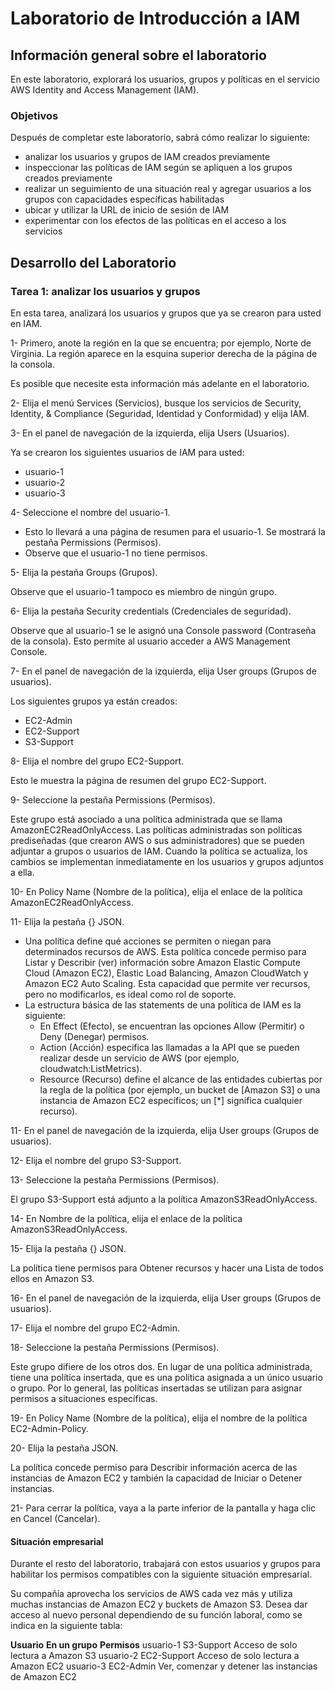 # Laboratorio de Introducción a IAM

## Información general sobre el laboratorio

En este laboratorio, explorará los usuarios, grupos y políticas en el servicio AWS Identity and Access Management (IAM).

### Objetivos

Después de completar este laboratorio, sabrá cómo realizar lo siguiente:

- analizar los usuarios y grupos de IAM creados previamente
- inspeccionar las políticas de IAM según se apliquen a los grupos creados previamente
- realizar un seguimiento de una situación real y agregar usuarios a los grupos con capacidades específicas habilitadas
- ubicar y utilizar la URL de inicio de sesión de IAM
- experimentar con los efectos de las políticas en el acceso a los servicios

## Desarrollo del Laboratorio

### Tarea 1: analizar los usuarios y grupos

En esta tarea, analizará los usuarios y grupos que ya se crearon para usted en IAM.

1- Primero, anote la región en la que se encuentra; por ejemplo, Norte de Virginia. La región aparece en la esquina superior derecha de la página de la consola.

Es posible que necesite esta información más adelante en el laboratorio.

2- Elija el menú Services (Servicios), busque los servicios de Security, Identity, & Compliance (Seguridad, Identidad y Conformidad) y elija IAM.

3- En el panel de navegación de la izquierda, elija Users (Usuarios).

Ya se crearon los siguientes usuarios de IAM para usted:

- usuario-1
- usuario-2
- usuario-3

4- Seleccione el nombre del usuario-1.

- Esto lo llevará a una página de resumen para el usuario-1. Se mostrará la pestaña Permissions (Permisos).
- Observe que el usuario-1 no tiene permisos.

5- Elija la pestaña Groups (Grupos).

Observe que el usuario-1 tampoco es miembro de ningún grupo.

6- Elija la pestaña Security credentials (Credenciales de seguridad).

Observe que al usuario-1 se le asignó una Console password (Contraseña de la consola). Esto permite al usuario acceder a AWS Management Console.

7- En el panel de navegación de la izquierda, elija User groups (Grupos de usuarios).

Los siguientes grupos ya están creados:

- EC2-Admin
- EC2-Support
- S3-Support

8- Elija el nombre del grupo EC2-Support.

Esto le muestra la página de resumen del grupo EC2-Support.

9- Seleccione la pestaña Permissions (Permisos).

Este grupo está asociado a una política administrada que se llama AmazonEC2ReadOnlyAccess. Las políticas administradas son políticas prediseñadas (que crearon AWS o sus administradores) que se pueden adjuntar a grupos o usuarios de IAM. Cuando la política se actualiza, los cambios se implementan inmediatamente en los usuarios y grupos adjuntos a ella.

10- En Policy Name (Nombre de la política), elija el enlace de la política AmazonEC2ReadOnlyAccess.

11- Elija la pestaña {} JSON.

- Una política define qué acciones se permiten o niegan para determinados recursos de AWS. Esta política concede permiso para Listar y Describir (ver) información sobre Amazon Elastic Compute Cloud (Amazon EC2), Elastic Load Balancing, Amazon CloudWatch y Amazon EC2 Auto Scaling. Esta capacidad que permite ver recursos, pero no modificarlos, es ideal como rol de soporte.
- La estructura básica de las statements de una política de IAM es la siguiente:
    - En Effect (Efecto), se encuentran las opciones Allow (Permitir) o Deny (Denegar) permisos.
    - Action (Acción) especifica las llamadas a la API que se pueden realizar desde un servicio de AWS (por ejemplo, cloudwatch:ListMetrics).
    - Resource (Recurso) define el alcance de las entidades cubiertas por la regla de la política (por ejemplo, un bucket de [Amazon S3] o una instancia de Amazon EC2 específicos; un [*] significa cualquier recurso).

11- En el panel de navegación de la izquierda, elija User groups (Grupos de usuarios).

12- Elija el nombre del grupo S3-Support.

13- Seleccione la pestaña Permissions (Permisos).

El grupo S3-Support está adjunto a la política AmazonS3ReadOnlyAccess.

14- En Nombre de la política, elija el enlace de la política AmazonS3ReadOnlyAccess.

15- Elija la pestaña {} JSON.

La política tiene permisos para Obtener recursos y hacer una Lista de todos ellos en Amazon S3.

16- En el panel de navegación de la izquierda, elija User groups (Grupos de usuarios).

17- Elija el nombre del grupo EC2-Admin.

18- Seleccione la pestaña Permissions (Permisos).

Este grupo difiere de los otros dos. En lugar de una política administrada, tiene una política insertada, que es una política asignada a un único usuario o grupo. Por lo general, las políticas insertadas se utilizan para asignar permisos a situaciones específicas.

19- En Policy Name (Nombre de la política), elija el nombre de la política EC2-Admin-Policy.

20- Elija la pestaña JSON.

La política concede permiso para Describir información acerca de las instancias de Amazon EC2 y también la capacidad de Iniciar o Detener instancias.

21- Para cerrar la política, vaya a la parte inferior de la pantalla y haga clic en Cancel (Cancelar).

#### Situación empresarial

Durante el resto del laboratorio, trabajará con estos usuarios y grupos para habilitar los permisos compatibles con la siguiente situación empresarial.

Su compañía aprovecha los servicios de AWS cada vez más y utiliza muchas instancias de Amazon EC2 y buckets de Amazon S3. Desea dar acceso al nuevo personal dependiendo de su función laboral, como se indica en la siguiente tabla:

**Usuario**	    **En un grupo**	    **Permisos**
usuario-1	    S3-Support	        Acceso de solo lectura a Amazon S3
usuario-2	    EC2-Support	        Acceso de solo lectura a Amazon EC2
usuario-3	    EC2-Admin	        Ver, comenzar y detener las instancias de Amazon EC2

